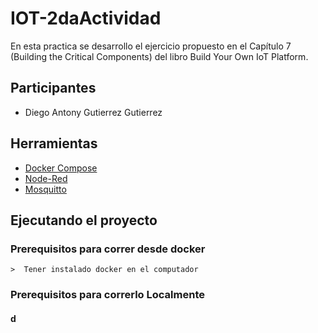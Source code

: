 # IOT-2daActividad
 En esta practica se desarrollo el ejercicio propuesto en el Capítulo 7 (Building the Critical Components) del libro Build Your Own IoT Platform.

## Participantes 
- Diego Antony Gutierrez Gutierrez 

## Herramientas 
- [Docker Compose](https://www.docker.com/)
- [Node-Red](https://nodered.org/)
- [Mosquitto](https://mosquitto.org/)

## Ejecutando el proyecto
 
### Prerequisitos para correr desde docker
    >  Tener instalado docker en el computador

### Prerequisitos para correrlo Localmente 

#### d

